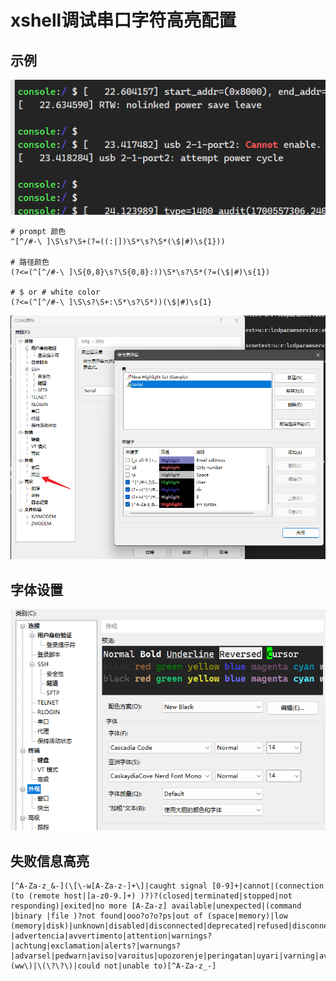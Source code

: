 # xshell调试串口字符高亮配置
## 示例
![](attachments/xshell-prompt.png)


```regex
# prompt 颜色
^[^/#-\ ]\S\s?\S+(?=((:|])\S*\s?\S*(\$|#)\s{1}))

# 路径颜色
(?<=(^[^/#-\ ]\S{0,8}\s?\S{0,8}:))\S*\s?\S*(?=(\$|#)\s{1})

# $ or # white color
(?<=(^[^/#-\ ]\S\s?\S+:\S*\s?\S*))(\$|#)\s{1}
```

![](attachments/xshell_hight_settings.png)

## 字体设置
![](attachments/xshell_font_settings.png)
## 失败信息高亮
~~~regex
[^A-Za-z_&-](\[\-w[A-Za-z-]+\]|caught signal [0-9]+|cannot|(connection (to (remote host|[a-z0-9.]+) )?)?(closed|terminated|stopped|not responding)|exited|no more [A-Za-z] available|unexpected|(command |binary |file )?not found|ooo?o?o?ps|out of (space|memory)|low (memory|disk)|unknown|disabled|disconnected|deprecated|refused|disconnect(ion)?|advertencia|avvertimento|attention|warnings?|achtung|exclamation|alerts?|warnungs?|advarsel|pedwarn|aviso|varoitus|upozorenje|peringatan|uyari|varning|avertissement|\(ww\)|\(\?\?\)|could not|unable to)[^A-Za-z_-]
~~~